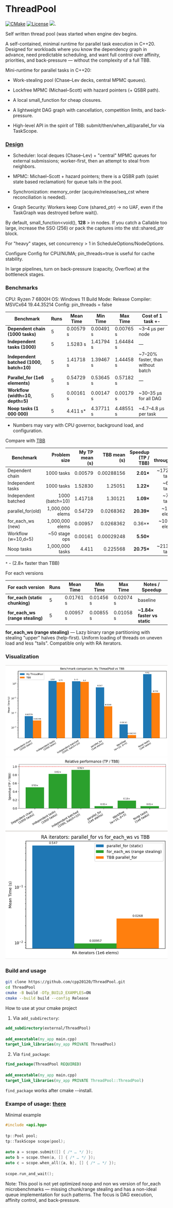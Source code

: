 # ThreadPool

[![CMake](https://img.shields.io/badge/CMake-3.26+-blue.svg)](https://cmake.org/)
[![License](https://img.shields.io/badge/license-MIT-blue.svg)](LICENSE)
[![](https://tokei.rs/b1/github/cpp20120/ThreadPool)](https://github.com/cpp20120/ThreadPool).

Self written thread pool (was started when engine dev begins.

A self-contained, minimal runtime for parallel task execution in C++20.  
Designed for workloads where you know the dependency graph in advance, need predictable scheduling, and want full control over affinity, priorities, and back-pressure — without the complexity of a full TBB.

Mini-runtime for parallel tasks in C++20:

* Work-stealing pool (Chase–Lev decks, central MPMC queues).

* Lockfree MPMC (Michael–Scott) with hazard pointers (+ QSBR path).

* A local small_function for cheap closures.

* A lightweight DAG graph with cancellation, competition limits, and back-pressure.

* High-level API in the spirit of TBB: submit/then/when_all/parallel_for via TaskScope.

### [Design](https://github.com/cpp20120/ThreadPool/blob/main/docs/how_it_works.md) 
* Scheduler: local deques (Chase–Lev) + "central" MPMC queues for external submissions; worker-first, then an attempt to steal from neighbors.

* MPMC: Michael–Scott + hazard pointers; there is a QSBR path (quiet state based reclamation) for queue tails in the pool.

* Synchronization:  memory_order (acquire/release/seq_cst where reconciliation is needed).

* Graph Security: Workers keep Core (shared_ptr) → no UAF, even if the TaskGraph was destroyed before wait().

By default, small_function<void(), **128** > in nodes. If you catch a Callable too large, increase the SSO (256) or pack the captures into the std::shared_ptr block.

For "heavy" stages, set concurrency > 1 in ScheduleOptions/NodeOptions.

Configure Config for CPU/NUMA; pin_threads=true is useful for cache stability.

In large pipelines, turn on back-pressure (capacity, Overflow) at the bottleneck stages.

### Benchmarks
CPU: Ryzen 7 6800H
OS: Windows 11
Build Mode: Release
Compiler: MSVCx64 19.44.35214 
Config: pin_threads = false

| Benchmark                              | Runs | Mean Time  | Min Time  | Max Time  | Cost of 1 task +-                  |
|----------------------------------------|------|------------|-----------|-----------|------------------------------------|
| **Dependent chain (1000 tasks)**       | 5    | 0.00579 s  | 0.00491 s | 0.00765 s | ~3–4 μs per node                   |
| **Independent tasks (1000)**           | 5    | 1.5283  s  | 1.41794 s | 1.64484 s | —                                  |
| **Independent batched (1000, batch=10)**| 5    | 1.41718 s  | 1.39467 s | 1.44458 s | ~7–20% faster, than without batch |
| **Parallel_for (1e6 elements)**        | 5    | 0.54729 s  | 0.53645 s | 0.57182 s | —                                  |
| **Workflow (width=10, depth=5)**       | 5    | 0.00161 s  | 0.00147 s | 0.00179 s | ~30–35 μs for all DAG              |
| **Noop tasks (1 000 000)**              | 5    | 4.411 s*   | 4.37711 s | 4.48551 s | ~4.7–4.8 μs per task              |

* Numbers may vary with CPU governor, background load, and configuration.

Compare with [TBB](https://github.com/uxlfoundation/oneTBB)

| Benchmark           |    Problem size | My   TP mean (s) | TBB mean (s) | Speedup (TP / TBB) |     TP throughput |      TBB throughput |
| ------------------- | --------------: | ---------------: | -----------: | -----------------: | ----------------: | ------------------: |
| Dependent chain     |      1000 tasks |          0.00579 |   0.00288156 |          **2.01×** | \~172,712 tasks/s |   \~347,034 tasks/s |
| Independent tasks   |      1000 tasks |          1.52830 |      1.25051 |          **1.22×** |   \~654.3 tasks/s |     \~799.7 tasks/s |
| Independent batched | 1000 (batch=10) |          1.41718 |      1.30121 |          **1.09×** |   \~705.6 tasks/s |     \~768.5 tasks/s |
| parallel\_for(old)  | 1,000,000 elems |          0.54729 |    0.0268362 |         **20.39×** |   \~1.83M elems/s |    \~37.26M elems/s |
|for_each_ws (new)	  |1,000,000 elems	|          0.00957 |    0.0268362 |	0.36×*			   |	~104.5M elems/s|	~37.26M elems/s  |
| Workflow (w=10,d=5) |  \~50 stage ops |          0.00161 |   0.00029248 |          **5.50×** |                 — |                   — |
| Noop tasks          | 1,000,000 tasks |            4.411 |     0.225568 |         **20.75×** | \~213,630 tasks/s | \~4,433,253 tasks/s |

`*` - (2.8× faster than TBB)

For each versions

| For each version                   | Runs | Mean Time | Min Time  | Max Time  | Notes / Speedup              |
| ---------------------------------- | ---- | --------- | --------- | --------- | ---------------------------- |
| **for\_each (static chunking)**    | 5    | 0.01761 s | 0.01456 s | 0.02074 s | baseline                     |
| **for\_each\_ws (range stealing)** | 5    | 0.00957 s | 0.00855 s | 0.01058 s | **\~1.84× faster vs static** |



**for_each_ws (range stealing)** — Lazy binary range partitioning with stealing "upper" halves (help-first). 
Uniform loading of threads on uneven load and less "tails". Compatible only with RA iterators.

### Visualization
![First](docs/tp_vs_tbb.jpg)
![Second](docs/relative.jpg)
![Third](docs/for_each.jpg)


### Build and usage

```sh
git clone https://github.com/cpp20120/ThreadPool.git
cd ThreadPool
cmake -B build -DTp_BUILD_EXAMPLES=ON
cmake --build build --config Release
```

How to use at your cmake project

1. Via `add_subdirectory`:
```cmake
add_subdirectory(external/ThreadPool)

add_executable(my_app main.cpp)
target_link_libraries(my_app PRIVATE ThreadPool)
```

2. Via `find_package`:
```cmake
find_package(ThreadPool REQUIRED)

add_executable(my_app main.cpp)
target_link_libraries(my_app PRIVATE ThreadPool::ThreadPool)
```

`find_package` works after cmake --install.

### Exampe of usage: [there](https://github.com/cpp20120/ThreadPool/blob/main/src/main.cpp)

Minimal example
```cpp
#include <api.hpp>

tp::Pool pool;
tp::TaskScope scope(pool);

auto a = scope.submit([] { /* … */ });
auto b = scope.then(a, [] { /* … */ });
auto c = scope.when_all({a, b}, [] { /* … */ });

scope.run_and_wait();
```

Note:
This pool is not yet optimized  noop and non ws version of for_each microbenchmarks — missing chunk/range stealing and has a non-ideal queue implementation for such patterns.
The focus is DAG execution, affinity control, and back-pressure.
